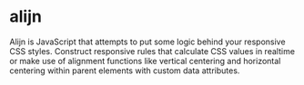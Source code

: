 alijn
=====

Alijn is JavaScript that attempts to put some logic behind your responsive CSS styles. Construct responsive rules that calculate CSS values in realtime or make use of alignment functions like vertical centering and horizontal centering within parent elements with custom data attributes.
